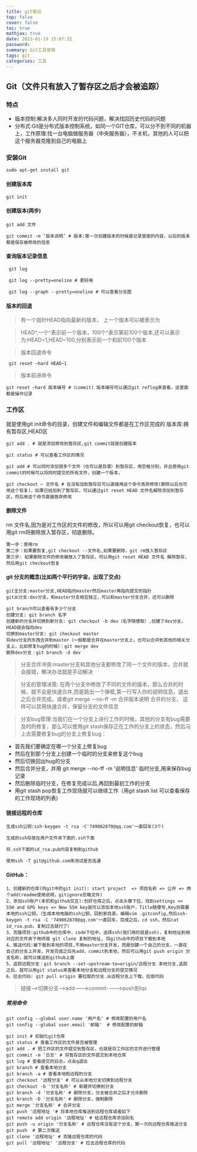 ```yaml
---
title: git笔记
top: false
cover: false
toc: true
mathjax: true
date: 2023-01-19 15:07:32
password:
summary: Git工具使用
tags: git
categories: 工具
---
```

## Git（文件只有放入了暂存区之后才会被追踪）
### 特点
-	版本控制:解决多人同时开发的代码问题，解决找回历史代码的问题
-	分布式:Git是分布式版本控制系统，如同一个GIT仓库，可以分不到不同的机器上，工作原理:找一台电脑做服务器（中央服务器），不关机，其他的人可以把这个服务器克隆到自己的电脑上

### 安装Git
```shell
sudo apt-get install git
```
#### 创建版本库
```shell
git init
```
#### 创建版本(两步)
```shell
git add 文件

git commit -m ‘版本说明’ # 版本:第一次创建版本的时候是记录里面的内容，以后的版本都是保存被修改的信息
```
#### 查询版本记录信息
```shell
 git log

 git log --pretty=oneline # 更好用

 git log --graph --pretty=oneline # 可以查看分支图
```
#### 版本的回退
>	有一个指针HEAD指向最新的版本， 上一个版本可以被表示为
	
> HEAD^,一个^表示前一个版本，100个^表示第前100个版本,还可以表示为:HEAD~1,HEAD~100,分别表示前一个和前100个版本
 
> 版本回退命令

```shell
 git reset –hard HEAD~1
```
> 版本前进命令

```shell
git reset –hard 版本编号 #（commit) 版本编号可以通过git reflog来查看，这里面都是操作记录
```

### 工作区
就是使用git init命令的目录，创建文件和编辑文件都是在工作区完成的
版本库:拥有暂存区,HEAD区
```shell
git add . # 就是添加修改到暂存区,git commit就是创建版本

git status # 可以查看工作区的情况

git add # 可以同时添加很多个文件（也可以是目录）到暂存区，用空格分别，并且使用git commit的时候可以将同时提交的所有文件，创建一个版本，

git checkout – 文件名 # 在没有加到暂存区可以直接用这个命令丢弃修改(删除以后也可用这个恢复)，如果已经加到了暂存区，可以通过git reset HEAD 文件名解除添加到暂存区，然后用这个命令直接放弃修改
```



#### 删除文件
rm 文件名,因为是对工作区的文件的修改，所以可以用git checkout恢复，也可以用git rm将删除放入暂存区，彻底删除。
```text
第一步：使用rm
第二步：如果要恢复,git checkout --文件名,如果要删除，git rm放入暂存区
第三步: 如果删除文件的修改被放入了暂存区，可以用git reset HEAD 文件名 解除暂存，然后用git checkout恢复
```



#### git 分支的概念(比如两个平行的宇宙，出现了交点)
```shell
git主分支:master分支,HEAD指向master然后master再指向提交的指针
git从分支:dev分支，和master分支相互独立，可以和master分支合并，还可以删除

git branch可以查看有多少个分支
创建分支: git branch 名字
创建新的分支并切换到新分支: git checkout -b dev（名字随便取）,创建了dev分支，HEAD就会指向dev
切换到master分支: git checkout master
将dev分支的东西合并到master（一般都是合并在master分支上，也可以合并到其他的相关分支上，比如修复hug的时候）：git merge dev
删除dev分支：git branch -d dev
```
>  分支合并冲突:master分支和其他分支都修改了同一个文件的版本，合并就会报错，解决办法就是手动解决 

>  分支的管理决策: 在两个分支中修改了不同的文件的版本，那么合并的时候，就不会是快速合并,而是跳出一个弹框,第一行写入你的说明信息，退出之后合并完成，或者git merge --no-ff -m 合并版本说明 合并的分支， 这样可以禁用快速合并，保留分支的文件信息

>  分支bug管理:当我们在一个分支上进行工作的时候，其他的分支有bug需要及时的修复，那么可以使用git stash保存正在工作的分支上的状态，然后马上去需要修复bug的分支上修复bug：
-	首先我们要确定在哪一个分支上修复bug 
-	然后在到那个分支上创建一个临时的分支来修复这个bug 
-	然后切换回出hug的分支
-	然后合并分支，并用 git merge --no-ff -m '说明信息' 临时分支,用来保存bug记录
-	然后删除临时分支，在修复完成以后,再回到最初工作的分支
-	用git stash pop恢复工作现场就可以继续工作（用git stash list 可以查看保存的工作现场的列表)




#### 链接远程的仓库
```text
生成ssh公钥:ssh-keygen -t rsa -C'749062870@qq.com'一直回车(3个)

生成的ssh存放在用户文件夹下面的.ssh下面

将.ssh下面的id_rsa.pub内容复制到github

使用ssh -T git@github.com来测试是否连通
```


#### GitHub：
```text
1、创建新的仓库(同git中的git init): start project  => 项目名称 => 公开 => 两个add(readme使用说明，gitignore忽略文件)
2、添加ssh账户(本机和github交互):创好仓库之后，点击头像下拉，找到settings => SSH and GPG keys => New SSH key就可以添加本地ssh账户，Title随便写,Key则需要本地的ssh公钥，（生成本地电脑的ssh公钥，回到家目录，编辑vim .gitconfig,然后ssh-keygen -t rsa -C '749062870@qq.com'一直回车，完成之后，cd ssh，然后cat id_rsa.pub，复制过去就行了）
3、克隆项目:github中的仓库中，code下拉中，选择ssh(我们用的就是ssh)，复制地址到相对应的文件夹下用终端 git clone 复制的地址, 将github中的项目下载到本地
4、推送代码:被下载到本地的项目,不用master分支开发，而是创建一个自己的分支，一直在自己的分支上开发，开发完成之后先add，commit到本地，然后可以用git push origin 分支名称，就可以推送到github上面
5、追踪远程分支：git branch --set-upstream-to=origin/远程分支 本地分支,追踪之后，就可以用git status来查看本地分支和远程分支的提交情况
6、拉去代码: git pull origin 要拉取的分支.从远程分支上下载，拉取代码

```

> 链接——>切换分支-->add--->commit---->push到lqs

##### 常用命令

```shell
git config --global user.name '用户名' # 修改配置的用户名
git config --global user.email '邮箱'  # 修改配置的邮箱

git init # 初始化git仓库
git status # 查看工作区的文件是否被管理
git add . # 把工作区的文件提交到暂存区，也就是将工作区的文件进行管理
git commit -m '日志' # 将暂存区的文件提交到本地仓库
git log # 查看提交的日志，点击q退出
git branch # 查看本地分支
git branch -a # 查看本地和远程的分支
git checkout '远程分支' # 可以从本地分支切换到远程分支
git checkout -b '分支名称' # 新建并切换到分支
git branch -d '分支名称' # 删除分支，分支被合并之后才允许删除
git branch -D '分支名称' # 删除分支，强制删除
git merge '分支名称' # 合并分支
git push '远程地址 '# 将本地仓库推送到远程仓库或者如下
git remote add origin '远程地址' # 给远程仓库添加别名
git push -u origin '分支名称' # 远程仓库没有这个分支，第一次向远程仓库推送分支
git push  # 第二次推送
git clone '远程地址' # 克隆远程仓库的代码
git pull '远程地址' '远程分支' # 拉去远程仓库的代码
```